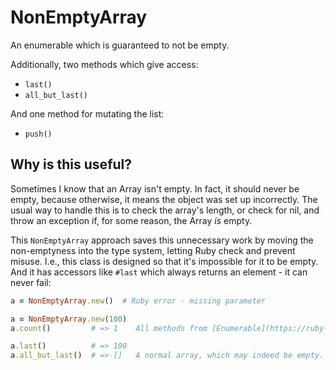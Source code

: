 # NonEmptyArray

An enumerable which is guaranteed to not be empty.

Additionally, two methods which give access:

* `last()`
* `all_but_last()`

And one method for mutating the list:

* `push()`

## Why is this useful?

Sometimes I know that an Array isn't empty. In fact, it should never be empty, because
otherwise, it means the object was set up incorrectly. The usual way to handle this is
to check the array's length, or check for nil, and throw an exception if, for some
reason, the Array _is_ empty.

This `NonEmptyArray` approach saves this unnecessary work by moving the non-emptyness
into the type system, letting Ruby check and prevent misuse. I.e., this class is
designed so that it's impossible for it to be empty. And it has accessors like `#last`
which always returns an element - it can never fail:

```ruby
a = NonEmptyArray.new()  # Ruby error - missing parameter
```

```ruby
a = NonEmptyArray.new(100)
a.count()         # => 1    All methods from [Enumerable](https://ruby-doc.org/core-2.7.1/Enumerable.html)

a.last()          # => 100
a.all_but_last()  # => []   A normal array, which may indeed be empty.
```
